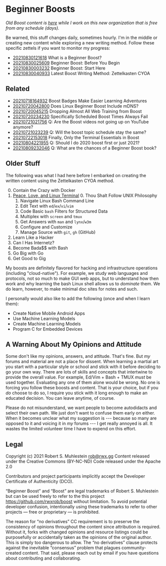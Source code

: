 # Beginner Boosts

*Old Boost content is
[here](https://github.com/rwxrob/boost/tree/old-20210722) while I work
on this new organization that is free from any schedule (days).*

Be warned, this stuff changes daily, sometimes hourly. I'm in the middle
or creating new content while exploring a new writing method. Follow
these specific zettels if you want to monitor my progress:

* [20210830121618](https://github.com/rwxrob/zet/tree/main/20210830121618) What is a Beginner Boost?
* [20210830025609](https://github.com/rwxrob/zet/tree/main/20210830025609) Beginner Boost: Before You Begin
* [20210830003232](https://github.com/rwxrob/zet/tree/main/20210830003232) Beginner Boost: Start Here
* [20210830040933](https://github.com/rwxrob/zet/tree/main/20210830040933) Latest Boost Writing Method: Zettelkasten CYOA

## Related

* [20210718164932](https://github.com/rwxrob/zet/tree/main/20210718164932) Boost Badges Make Easier Learning Adventures
* [20210720042800](https://github.com/rwxrob/zet/tree/main/20210720042800) Does Linux Beginner Boost Include mDNS?
* [20210720045215](https://github.com/rwxrob/zet/tree/main/20210720045215) Dropping Almost All Web Training from Boost
* [20210720234230](https://github.com/rwxrob/zet/tree/main/20210720234230) Specifically Scheduled Boost Times Always Fail
* [20210721021756](https://github.com/rwxrob/zet/tree/main/20210721021756) Q: Are the Boost videos not going up on YouTube anymore?
* [20210721023239](https://github.com/rwxrob/zet/tree/main/20210721023239) Q: Will the boost topic schedule stay the same?
* [20210722153018](https://github.com/rwxrob/zet/tree/main/20210722153018) Finally, Only the Terminal Essentials in Boost
* [20210804221955](https://github.com/rwxrob/zet/tree/main/20210804221955) Q: Should I do 2020 boost first or just 2021?
* [20210809232046](https://github.com/rwxrob/zet/tree/main/20210809232046) Q: What are the chances of a Beginner Boost book?

## Older Stuff

The following was what I had here before I embarked on creating the
written content using the Zettelkasten CYOA method.

0.  Contain the Crazy with Docker
2.  [Peace, Love, and Linux Terminal][terminal]
    0. Thou Shalt Follow UNIX Philosophy
    1. Navigate Linux Bash Command Line
    2. Edit Text with `ed`/`ex`/`vi`/`vim`
    3. Code Basic `bash` Filters for Structured Data
    4. Multiplex with `screen` and `tmux`
    5. Get Answers with `man` and `lynx`/`w3m`
    6. Configure and Customize
    7. Manage Source with `git`, `gh` (GitHub)
0.  Learn Like a Hacker
3.  Can I Has Internetz?
4.  Become Bada\$\$ with Bash
5.  Go Big with Go
6.  Get Good to Gig

[terminal]: <https://github.com/rwxrob/linux-terminal-native>

My boosts are definitely flavored for hacking and infrastructure
operations (including "cloud-native"). For example, we study web
languages and protocols, not so much to make GUI web apps, but to
understand how then work and why learning the bash Linux shell allows us
to *dominate* them. We do learn, however, to make minimal doc sites for
notes and such.

I personally would also like to add the following (once and when I learn
them):

* Create Native Mobile Android Apps
* Use Machine Learning Models
* Create Machine Learning Models
* Program C for Embedded Devices

## A Warning About My Opinions and Attitude

Some don't like my opinions, answers, and attitude. That's fine. But
*my* forums and material are not a place for dissent. When learning a
martial art you start with a particular style or school and stick with
it before deciding to go your own way. There are lots of skills
and concepts that intertwine to provide the overall value. For example,
Ed/Vim + Bash + TMUX *must* be used together. Evaluating any one of them
alone would be wrong. No one is forcing you follow these boosts and
content. That is your choice, but if you *do* choose to do so, I require
you stick with it long enough to make an educated decision. You can
leave anytime, of course.

Please do not misunderstand, we want people to become autodidacts and
select their own path. We just don't want to confuse them early on
either. When it becomes unclear what my suggestion is --- because so many
are opposed to it and voicing it in *my* forums --- I get really annoyed
is all. It wastes the limited volunteer time I have to expend on this
effort.

## Legal

Copyright (c) 2021 Robert S. Muhlestein <rob@rwx.gg>
Content released under the Creative Commons (BY-NC-ND)
Code released under the Apache 2.0

Contributors and project participants implicitly accept the Developer
Certificate of Authenticity (DCO).

“Beginner Boost” and “Boost” are legal trademarks of Robert S.
Muhlestein but can be used freely to refer to the this project
https://github.com/rwxrob/boost without limitation. To avoid potential
developer confusion, intentionally using these trademarks to refer to
other projects — free or proprietary — is prohibited.

The reason for “no derivatives” CC requirement is to preserve the
consistency of opinions throughout the content since attribution is
required. Without it, forks with changed opinions and resource listings
could be purposefully or accidentally taken as the opinions of the
original author. This is simply too dangerous to allow. The “no
derivatives” clause protects against the inevitable “consensus” problem
that plagues community-created content. That said, please reach out by
email if you have questions about contributing and collaborating.
